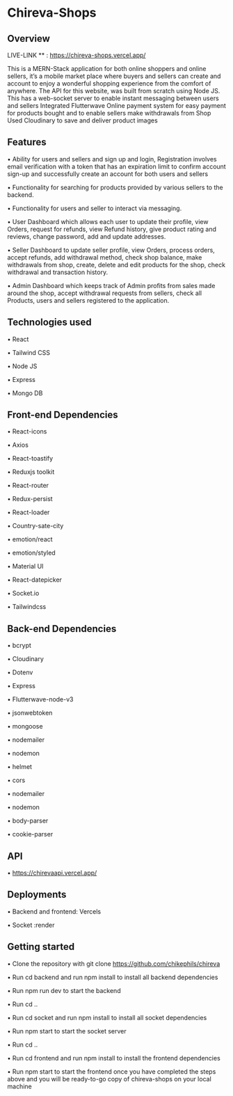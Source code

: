 # Chireva-Shops

## Overview
LIVE-LINK ** : https://chireva-shops.vercel.app/

This is a MERN-Stack application for both online shoppers and online sellers, it’s a mobile market place where buyers and sellers can create and account to enjoy a wonderful shopping experience from the comfort of anywhere.
The API for this website, was built from scratch using Node JS.
This has a web-socket server to enable instant messaging between users and sellers
Integrated Flutterwave Online payment system for easy payment for products bought and to enable sellers make withdrawals from Shop
Used Cloudinary to save and deliver product images

## Features
•	Ability for users and sellers and sign up and login, Registration involves email verification with a token that has an expiration limit to confirm account sign-up and successfully create an account for both users and sellers

•	Functionality for searching for products provided by various sellers to the backend.

•	Functionality for users and seller to interact via messaging.

•	User Dashboard which allows each user to update their profile, view Orders, request for refunds, view Refund history, give product rating and reviews,  change password, add and update addresses.

•	Seller Dashboard to update seller profile, view Orders, process orders, accept refunds, add withdrawal method, check shop balance, make withdrawals from shop, create, delete and edit products for the shop, check withdrawal and transaction history.

•	Admin Dashboard which keeps track of Admin profits from sales made around the shop, accept withdrawal requests from sellers, check all Products, users and sellers registered to the application.




## Technologies used
•	React

•	Tailwind CSS

•	Node JS

•	Express

•	Mongo DB



## Front-end Dependencies
•	React-icons

•	Axios

•	React-toastify

•	Reduxjs toolkit

•	React-router

•	Redux-persist

•	React-loader 

•	Country-sate-city

•	emotion/react

•	emotion/styled

•	Material UI

•	React-datepicker

•	Socket.io

•	Tailwindcss


## Back-end Dependencies
•	bcrypt

•	Cloudinary

•	Dotenv

•	Express

•	Flutterwave-node-v3

•	jsonwebtoken

•	mongoose

•	nodemailer

•	nodemon

•	helmet

•	cors

•	nodemailer

•	nodemon

•	body-parser

•	cookie-parser



## API
•	https://chirevaapi.vercel.app/



## Deployments
•	Backend and frontend: Vercels

•	Socket :render



## Getting started

•	Clone the repository with git clone  https://github.com/chikephils/chireva

•	Run cd backend and run npm install to install all backend dependencies

•	Run npm run dev to start the backend

•	Run cd ..

•	Run cd socket and run npm install to install all socket dependencies 

•	Run npm start to start the socket server

•	Run cd ..

•	Run cd frontend and run npm install to install the frontend dependencies

•	Run npm start to start the frontend once you have completed the steps above and you will be ready-to-go copy of chireva-shops on your local machine















